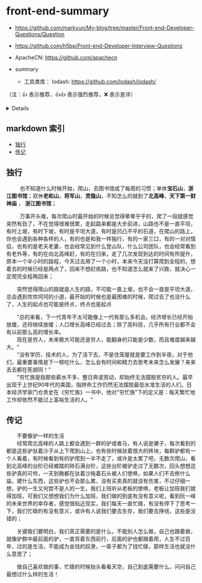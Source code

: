 # front-end-summary

* https://github.com/markyun/My-blog/tree/master/Front-end-Developer-Questions/Question

* https://github.com/h5bp/Front-end-Developer-Interview-Questions

* ApacheCN: https://github.com/apachecn


- summary

  + 工具类库： lodash: https://github.com/lodash/lodash/

（注：:+1: 表示推荐，:+1::+1: 表示强烈推荐，:x: 表示差评）

<details>
  
  - [License](#license)
  
</details>

## markdown 索引

- [独行](#独行)
- [传记](#传记)


## 独行
   &emsp;&emsp;也不知道什么时候开始，爬山，去图书馆成了每周的习惯；单休**宝石山**，**浙江图书馆**；双休**老和山**，**将军山**，**灵隐山**，不知怎么的就到了**北高峰**，**天下第一财神庙** ， **浙江图书馆**； 

   &emsp;&emsp;万事开头难，每次爬山时最开始的时候总觉得晕晕乎乎的，爬了一段就感觉突然有劲了，不在觉得很难很累，走起路来都是大步前进，山路也不是一直平坦，有时上坡，有时下坡，有时是平坦大道，有时是凹凸不平的石道，在爬山的路上，你也会遇到各种各样的人，有的也是和我一样独行，有的一家三口，有的一对对情侣，也有的是老夫老妻，也会经常见到什么登山队，什么公司团队，也会经常看到有老外等，有的在向北高峰赶，有的在归来，走了几次发现到达的时间有所提升，原本一个半小时的路程，今天过去用了一个小时，本来今天没打算爬到全程的，想着去的时候已经是两点了，回来不想赶夜路，也不知道怎么就来了兴致，就决心一定爬完全程再回来；

   &emsp;&emsp;突然觉得爬山的路就是人生的路，不可能一直上坡，也不会一直是平坦大道，总会遇到坎坎坷坷的小道，最开始的时候也是最困难的时候，爬过去了也没什么了，人生的起点也可能是终点，终点也是起点   
   
   &emsp;&emsp;"总的来看，下一代青年不太可能像上一代有那么多机会。经济增长已经开始放缓，还将继续放缓；人口增长高峰已经过去；除了高科技，几乎所有行业都不会有以前那么高的增长率。  
    &emsp;&emsp;现在是穷人，未来极大可能还是穷人，能翻身的只能是少数，而且难度越来越大。"  
    &emsp;&emsp;"没有学历、技术的人，为了活下去，不是住笼屋就是要工作到半夜，对于他们，最重要事情是下一顿吃什么，怎么会有时间和精力去思考未来怎么发展？来来去去都在死胡同！"  
     &emsp;&emsp;"穷忙族是指那些薪水不多，整日奔波劳动，却始终无法摆脱贫穷的人。最早出现于上世纪90年代的美国，指拼命工作仍然无法摆脱最低水准生活的人们。日本经济学家门仓贵史在《穷忙族》一书中，他对"穷忙族"下的定义是：每天繁忙地工作却依然不能过上富裕生活的人。"
     

## 传记
  &emsp;&emsp;不要像驴一样的生活  
  &emsp;&emsp;经常爬北高峰的人路上都会遇到一群的驴或者马，有人说是骡子，每次看到的都是这些驴驮着沙子从上下爬到山上，也有些时候驮着很大的砖块，每群驴都有一个人看着，有时候看到有的驴爬到一半不走了，或许是太累了吧，无数次爬山，看到北高峰的台阶已经被踏的碎石满台阶，这些台阶被驴走过了无数次，回头想想这些驴真的可伶，一天到晚都在驮着沙拖着石头被人们使唤，如果人们不去修什么庙，建什么东西，这些驴也不会那么累，没有买卖真的就没有伤害，不过仔细一想，驴的一生又何尝不是人的一生，我们上班听从老板的使唤，老板让加班我们就得加班，可我们又想想我们为什么加班，我们做的到底有没有意义呢，看到阮一峰的未来世界的幸存者，感觉很贴近现实，我们每天一直忙碌，有没有停下了思考一下，我们忙碌的有没有意义，或许有人说我们要去生存，我们要去挣钱，这些是没错的；  

  &emsp;&emsp;关键我们要明白，我们真正需要的是什么，不能别人怎么做，自己也跟着做，就像驴群中最前面的驴，一直背着东西前行，后面的驴也都跟着爬，人生不过百年，过的是生活，不能成为金钱的奴隶，一辈子都为了钱忙碌，那样生活也就没什么意思了；  

  &emsp;&emsp;做自己喜欢做的事，忙碌的时候抬头看看天空，自己到底需要什么，问问自己最想过什么样的生活！



